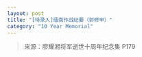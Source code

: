 ```yaml
---
layout: post
title: "[待录入]缅南作战纪要（郭修甲）"
category: "10 Year Memorial"
---
```


> 来源：廖耀湘将军逝世十周年纪念集 P179
